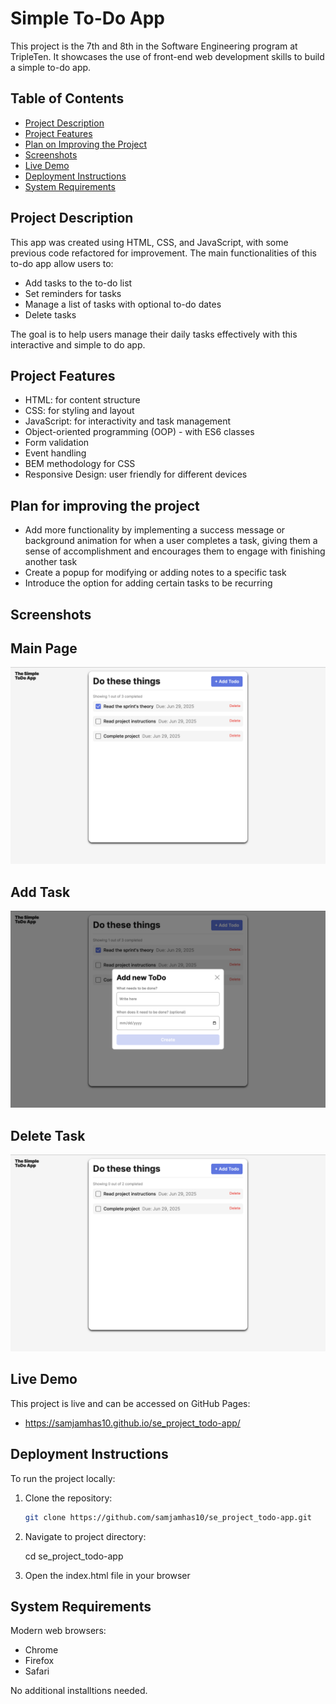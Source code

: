 # Simple To-Do App

This project is the 7th and 8th in the Software Engineering program at TripleTen. It showcases the use of front-end web development skills to build a simple to-do app.

## Table of Contents

- [Project Description](#project-description)
- [Project Features](#project-features)
- [Plan on Improving the Project](#plan-for-improving-the-project)
- [Screenshots](#screenshots)
- [Live Demo](#live-demo)
- [Deployment Instructions](#deployment-instructions)
- [System Requirements](#system-requirements)

## Project Description

This app was created using HTML, CSS, and JavaScript, with some previous code refactored for improvement. The main functionalities of this to-do app allow users to:

- Add tasks to the to-do list
- Set reminders for tasks
- Manage a list of tasks with optional to-do dates
- Delete tasks

The goal is to help users manage their daily tasks effectively with this interactive and simple to do app.

## Project Features

- HTML: for content structure
- CSS: for styling and layout
- JavaScript: for interactivity and task management
- Object-oriented programming (OOP) - with ES6 classes
- Form validation
- Event handling
- BEM methodology for CSS
- Responsive Design: user friendly for different devices

## Plan for improving the project

- Add more functionality by implementing a success message or background animation for when a user completes a task, giving them a sense of accomplishment and encourages them to engage with finishing another task
- Create a popup for modifying or adding notes to a specific task
- Introduce the option for adding certain tasks to be recurring

## Screenshots

## Main Page

![Main Screenshot](main.png)

## Add Task

![Add Screenshot](add-task.png)

## Delete Task

![Delete Screenshot](delete-task.png)

## Live Demo 

This project is live and can be accessed on GitHub Pages:

- https://samjamhas10.github.io/se_project_todo-app/


## Deployment Instructions

To run the project locally:

1. Clone the repository:

   ```bash
   git clone https://github.com/samjamhas10/se_project_todo-app.git
   ```

2. Navigate to project directory:

   cd se_project_todo-app

3. Open the index.html file in your browser

## System Requirements

Modern web browsers:

- Chrome
- Firefox
- Safari

No additional installtions needed.